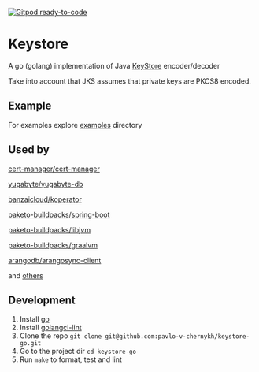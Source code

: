 [![Gitpod ready-to-code](https://img.shields.io/badge/Gitpod-ready--to--code-blue?logo=gitpod)](https://gitpod.io/#https://github.com/pavlo-v-chernykh/keystore-go)

# Keystore
A go (golang) implementation of Java [KeyStore][1] encoder/decoder

Take into account that JKS assumes that private keys are PKCS8 encoded.

## Example

For examples explore [examples](examples) directory

## Used by

[cert-manager/cert-manager][2]

[yugabyte/yugabyte-db][3]

[banzaicloud/koperator][4]

[paketo-buildpacks/spring-boot][5]

[paketo-buildpacks/libjvm][6]

[paketo-buildpacks/graalvm][7]

[arangodb/arangosync-client][8]

and [others][9]

## Development

1. Install [go][10]
2. Install [golangci-lint][11]
3. Clone the repo `git clone git@github.com:pavlo-v-chernykh/keystore-go.git`
4. Go to the project dir `cd keystore-go`
5. Run `make`  to format, test and lint

[1]: https://docs.oracle.com/javase/7/docs/technotes/guides/security/crypto/CryptoSpec.html#KeyManagement
[2]: https://github.com/cert-manager/cert-manager
[3]: https://github.com/yugabyte/yugabyte-db
[4]: https://github.com/banzaicloud/koperator
[5]: https://github.com/paketo-buildpacks/spring-boot
[6]: https://github.com/paketo-buildpacks/libjvm
[7]: https://github.com/paketo-buildpacks/graalvm
[8]: https://github.com/arangodb/arangosync-client
[9]: https://github.com/pavlo-v-chernykh/keystore-go/network/dependents
[10]: https://golang.org
[11]: https://github.com/golangci/golangci-lint
